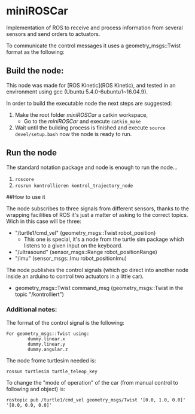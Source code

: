 # miniROSCar
Implementation of ROS to receive and process information from several sensors and send orders to actuators.

To communicate the control messages it uses a geometry_msgs::Twist format as the following:

## Build the node:
This node was made for [ROS Kinetic](ROS Kinetic), and tested in an environment using gcc (Ubuntu 5.4.0-6ubuntu1~16.04.9).

In order to build the executable node the next steps are suggested:

1. Make the root folder _miniROSCar_ a catkin workspace,
   - Go to the _miniROSCar_ and execute `catkin_make`
2. Wait until the building process is finished and execute `source devel/setup.bash` now the node is ready to run.

## Run the node
The standard notation package and node is enough to run the node...
1. `roscore`
2. `rosrun kontrollieren kontrol_trajectory_node`

##How to use it

The node subscribes to three signals from different sensors, thanks to the wrapping facilities of ROS it's just a matter of asking to the correct topics. Wich in this case will be three:

- "/turtle1/cmd_vel" (geometry_msgs::Twist robot_position)
  - This one is special, it's a node from the turtle sim package which listens to a given input on the keyboard.
- "/ultrasound" (sensor_msgs::Range robot_positionRange)
- "/imu" (sensor_msgs::Imu robot_positionImu)

The node publishes the control signals (which go direct into another node inside an arduino to control two actuators in a little car).

- geometry_msgs::Twist command_msg (geometry_msgs::Twist in the topic "/kontrolliert")


### Additional notes:
The format of the control signal is the following:

```
For geometry_msgs::Twist using:
 		dummy.linear.x
 		dummy.linear.y
 		dummy.angular.z

```
The node frome turtlesim needed is:

```
rossun turtlesim turtle_teleop_key
```
To change the "mode of operation" of the car (from manual control to following and object) is:

```
rostopic pub /turtle1/cmd_vel geometry_msgs/Twist '[0.0, 1.0, 0.0]' '[0.0, 0.0, 0.0]'

```
